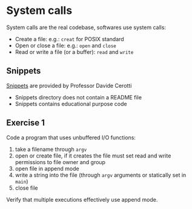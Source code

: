 # System calls

System calls are the real codebase, softwares use system calls:

- Create a file: e.g.: `creat` for POSIX standard
- Open or close a file: e.g.: `open` and `close`
- Read or write a file (or a buffer): `read` and `write`

## Snippets

[Snippets](./snippets) are provided by Professor Davide Cerotti

- Snippets directory does not contain a README file
- Snippets contains educational purpose code

## Exercise 1

Code a program that uses unbuffered I/O functions:

1. take a filename through `argv`
2. open or create file, if it creates the file must set read and write permissions to file owner and group
3. open file in append mode
4. write a string into the file (through `argv` arguments or statically set in `main`)
5. close file

Verify that multiple executions effectively use append mode.
